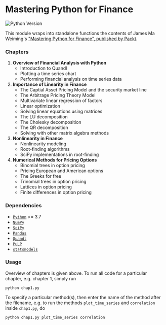 # Mastering Python for Finance

![Python Version](https://img.shields.io/badge/python-3.7+-blue.svg)

This module wraps into standalone functions the contents of James Ma Weiming's
["Mastering Python for Finance", published by Packt](https://www.packtpub.com/big-data-and-business-intelligence/mastering-python-finance-second-edition?utm_source=github&utm_medium=repository&utm_campaign=9781789346466).

### Chapters
1. **Overview of Financial Analysis with Python**
    * Introduction to Quandl
    * Plotting a time series chart
    * Performing financial analysis on time series data
2. **Importance of Linearity in Finance**
    * The Captial Asset Pricing Model and the security market line
    * The Arbitrage Pricing Theory Model
    * Multivariate linear regression of factors
    * Linear optimization
    * Solving linear equations using matrices
    * The LU decomposition
    * The Cholesky decomposition
    * The QR decomposition
    * Solving with other matrix algebra methods
3. **Nonlinearity in Finance**
    * Nonlinearity modeling
    * Root-finding algorithms
    * SciPy implementations in root-finding
4. **Numerical Methods for Pricing Options**
    * Binomial trees in option pricing
    * Pricing European and American options
    * The Greeks for free
    * Trinomial trees in option pricing
    * Lattices in option pricing
    * Finite differences in option pricing

### Dependencies
* [`Python`](https://www.python.org/) >= 3.7
* [`NumPy`](http://www.numpy.org/)
* [`SciPy`](https://www.scipy.org/)
* [`Pandas`](https://pandas.pydata.org/)
* [`Quandl`](https://www.quandl.com/)
* [`PuLP`](https://coin-or.github.io/pulp/)
* [`statsmodels`](https://www.statsmodels.org/stable/index.html)

### Usage
Overview of chapters is given above. To run all code for a particular chapter,
e.g. chapter 1, simply run
```
python chap1.py
```
To specify a particular method(s), then enter the name of the method after the
filename, e.g. to run the methods `plot_time_series` and `correlation` inside
`chap1.py`, do
```
python chap1.py plot_time_series correlation
```
